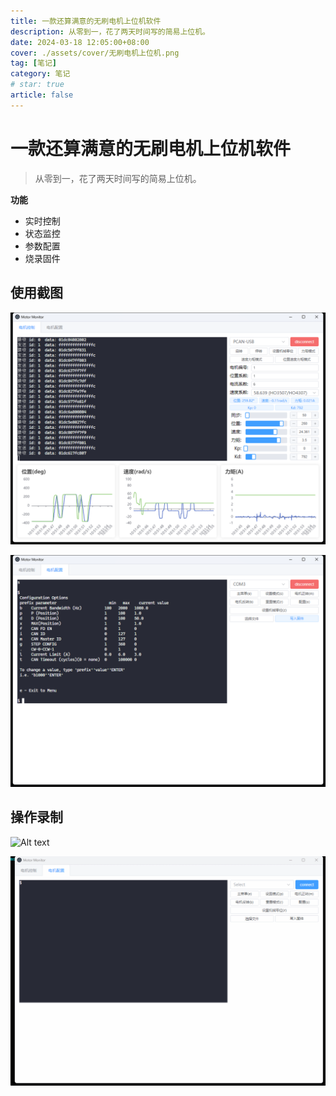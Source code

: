 ```yaml
---
title: 一款还算满意的无刷电机上位机软件
description: 从零到一，花了两天时间写的简易上位机。
date: 2024-03-18 12:05:00+08:00
cover: ./assets/cover/无刷电机上位机.png
tag: [笔记]
category: 笔记
# star: true
article: false
---
```


# 一款还算满意的无刷电机上位机软件

> 从零到一，花了两天时间写的简易上位机。

**功能**

- 实时控制
- 状态监控
- 参数配置
- 烧录固件

## 使用截图

![Alt text](assets/images/9683df4ba826d05ed1b7894c82420683.png)

![Alt text](assets/images/d6781f1b9e5cc551a39e03e6ebd83e2b.png)

## 操作录制

![Alt text](<assets/images/GIF 2024-3-18 11-19-01.gif>)

![Alt text](<assets/images/GIF 2024-3-18 11-49-39.gif>)
